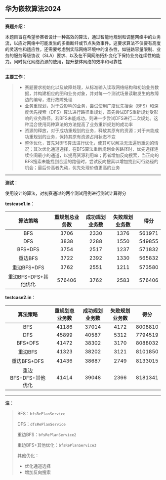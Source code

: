 ## 华为嵌软算法2024

----

**赛题介绍**：

本题目旨在希望参赛者设计一种高效的算法，通过智能地规划和调整网络中的业务流，以应对网络中可能发生的多重断纤或节点失效事件。这要求算法不仅要有高度的灵活性和适应性，还需要考虑到实际网络环境中的复杂性，如链路容量限制、业务的服务等级协议（SLA）要求、以及在不同网络拓扑变化下保持业务连续性的能力。同时优化网络资源的使用，提升整体网络的效率和可靠性

-----

**主要工作**：

> * 赛题要求初始化以及故障处理，从标准输入读取网络结构和初始业务数据，并构建相应的图和业务对象，并对每一个测试场景读取发生的故障边的编号，进行故障处理
> * 业务重规划，对于受影响的业务，尝试使用广度优先搜索（BFS）和深度优先搜索（DFS）算法进行路径重规划，首先尝试BFS重新规划受影响的业务路径。若BFS未能成功，则进一步尝试DFS进行二次规划。这种混合使用两种算法的方法提高了业务重新规划的成功率
> * 资源的释放，对于成功重规划的业务，释放其原有的资源；对于未能成功重规划的业务，保持其原有资源占用状态不变
> * 整体优化，首先对BFS算法进行优化，使其可以解决无法遍历重边的情况；其次优化通道选择，在BFS算法重新规划业务路径时，优先选择连续空间最小的通道，以提高资源利用率；再者增加反向搜索，当正向的BFS搜索未能找到合适的路径时，尝试反向搜索以增加找到可行路径的机会；最后价高者先动，优先处理价值更高的业务

----

**测试**：

使用设计的算法，对初赛通过的两个测试用例进行测试计算得分

**testcase1.in**：

|       算法策略       | 重规划总业务数 | 成功规划业务数 | 失败规划业务数 |  得分  |
| :------------------: | :------------: | :------------: | :------------: | :----: |
|         BFS          |      3706      |      2330      |      1376      | 561971 |
|         DFS          |      3838      |      2288      |      1550      | 549855 |
|       BFS+DFS        |      3754      |      2517      |      1237      | 571832 |
|       重边BFS        |      3722      |      2392      |      1330      | 565832 |
|     重边BFS+DFS      |      3762      |      2551      |      1211      | 573580 |
| 重边BFS+DFS+其他优化 |     576406     |      3762      |      2583      | 576406 |

**testcase2.in**：

|       算法策略       | 重规划总业务数 | 成功规划业务数 | 失败规划业务数 |  得分   |
| :------------------: | :------------: | :------------: | :------------: | :-----: |
|         BFS          |     41186      |     37014      |      4172      | 8008810 |
|         DFS          |     45899      |     40587      |      5312      | 7794519 |
|       BFS+DFS        |     41472      |     38302      |      3170      | 8088032 |
|       重边BFS        |     41323      |     38202      |      3121      | 8101850 |
|     重边BFS+DFS      |     41436      |     38687      |      2749      | 8133015 |
| 重边BFS+DFS+其他优化 |     41414      |     39048      |      2366      | 8181341 |

----

**注**：

> BFS：`bfsRePlanService`
>
> DFS：`dfsRePlanService`
>
> 重边BFS：`bfsRePlanService2`
>
> 重边BFS+其他优化：`bfsRePlanService3`
>
> 其他优化：
>
> * 优化通道选择
> * 增加反向搜索